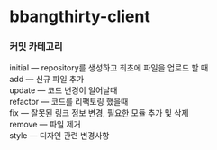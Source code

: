 # bbangthirty-client

### 커밋 카테고리

initial — repository를 생성하고 최초에 파일을 업로드 할 때  
add — 신규 파일 추가  
update — 코드 변경이 일어날때  
refactor — 코드를 리팩토링 했을때  
fix — 잘못된 링크 정보 변경, 필요한 모듈 추가 및 삭제  
remove — 파일 제거  
style — 디자인 관련 변경사항
